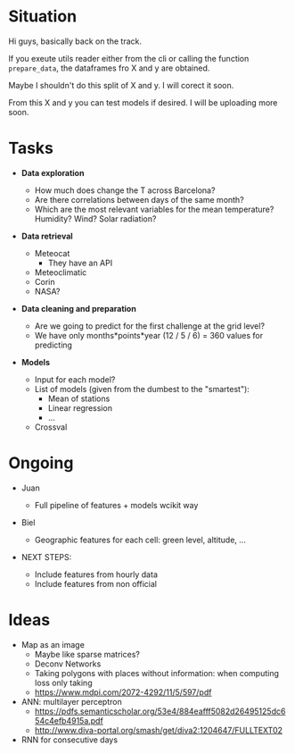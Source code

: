 # Situation

Hi guys, basically back on the track.

If you exeute utils reader either from the cli or calling the function
`prepare_data`, the dataframes fro X and y are obtained. 

Maybe I shouldn't do this split of X and y. I will corect it soon.

From this X and y you can test models if desired. I will be uploading more soon.


# Tasks

+ **Data exploration**
    + How much does change the T across Barcelona?
    + Are there correlations between days of the same month?
    + Which are the most relevant variables for the mean temperature? Humidity? Wind? Solar radiation?

+ **Data retrieval**
    + Meteocat
        + They have an API
    + Meteoclimatic
    + Corin
    + NASA?

+ **Data cleaning and preparation**
    + Are we going to predict for the first challenge at the grid level?
    + We have only months\*points\*year (12 / 5 / 6) = 360 values for predicting

+ **Models**
    + Input for each model?
    + List of models (given from the dumbest to the "smartest"):
        + Mean of stations
        + Linear regression
        + ...
    + Crossval

# Ongoing

+ Juan
	+ Full pipeline of features + models wcikit way
	
+ Biel
	+ Geographic features for each cell: green level, altitude, ...

+ NEXT STEPS:
	+ Include features from hourly data
	+ Include features from non official
	

# Ideas
	
+ Map as an image
	+ Maybe like sparse matrices?
	+ Deconv Networks
	+ Taking polygons with places without information: when computing loss only taking 
	+ https://www.mdpi.com/2072-4292/11/5/597/pdf
+ ANN: multilayer perceptron
	+ https://pdfs.semanticscholar.org/53e4/884eafff5082d26495125dc654c4efb4915a.pdf
	+ http://www.diva-portal.org/smash/get/diva2:1204647/FULLTEXT02
+ RNN for consecutive days

